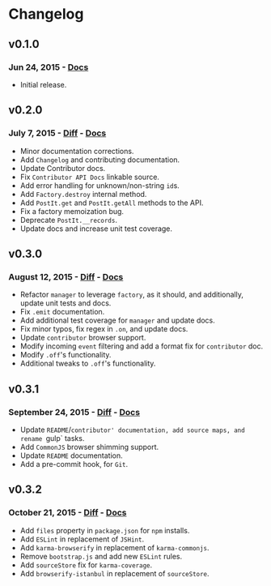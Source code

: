 # Changelog

## v0.1.0

### Jun 24, 2015 - [Docs](https://github.com/outbrain/postit/tree/v0.1.0/docs/contributor)

- Initial release.

## v0.2.0

### July 7, 2015 - [Diff](https://github.com/outbrain/postit/compare/v0.1.0...v0.2.0) - [Docs](https://github.com/outbrain/postit/tree/v0.2.0/docs/contributor/api)

- Minor documentation corrections.
- Add `Changelog` and contributing documentation.
- Update Contributor docs.
- Fix `Contributor API Docs` linkable source.
- Add error handling for unknown/non-string `id`s.
- Add `Factory.destroy` internal method.
- Add `PostIt.get` and `PostIt.getAll` methods to the API.
- Fix a factory memoization bug.
- Deprecate `PostIt.__records`.
- Update docs and increase unit test coverage.

## v0.3.0

### August 12, 2015 - [Diff](https://github.com/outbrain/postit/compare/v0.2.0...v0.3.0) - [Docs](https://github.com/outbrain/postit/tree/v0.3.0/docs/contributor/api)

- Refactor `manager` to leverage `factory`, as it should, and additionally, update unit tests and docs.
- Fix `.emit` documentation.
- Add additional test coverage for `manager` and update docs.
- Fix minor typos, fix regex in `.on`, and update docs.
- Update `contributor` browser support.
- Modify incoming `event` filtering and add a format fix for `contributor` doc.
- Modify `.off`'s functionality.
- Additional tweaks to `.off`'s functionality.

## v0.3.1

### September 24, 2015 - [Diff](https://github.com/outbrain/postit/compare/v0.3.0...v0.3.1) - [Docs](https://github.com/outbrain/postit/tree/v0.3.1/docs/contributor/api)

- Update `README`/`contributor' documentation, add source maps, and rename `gulp` tasks.
- Add `CommonJS` browser shimming support.
- Update `README` documentation.
- Add a pre-commit hook, for `Git`.

## v0.3.2

### October 21, 2015 - [Diff](https://github.com/outbrain/postit/compare/v0.3.1...v0.3.2) - [Docs](https://github.com/outbrain/postit/tree/v0.3.2/docs/contributor/api)

- Add `files` property in `package.json` for `npm` installs.
- Add `ESLint` in replacement of `JSHint`.
- Add `karma-browserify` in replacement of `karma-commonjs`.
- Remove `bootstrap.js` and add new `ESLint` rules.
- Add `sourceStore` fix for `karma-coverage`.
- Add `browserify-istanbul` in replacement of `sourceStore`.
